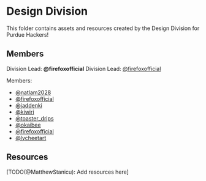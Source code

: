 # Design Division

This folder contains assets and resources created by the Design Division for Purdue Hackers!

## Members

Division Lead: **@firefoxofficial**
Division Lead: [@firefoxofficial](https://github.com/purduehackers/dark-forest/blob/main/people/organizers/firefoxofficial.md)

Members:
- [@natlam2028](https://github.com/purduehackers/dark-forest/blob/main/people/organizers/lycheetart.md)
- [@firefoxofficial](https://github.com/purduehackers/dark-forest/blob/main/people/organizers/firefoxofficial.md)
- [@jaddenki](https://github.com/purduehackers/dark-forest/blob/main/people/organizers/jaddenki.md)
- [@kiwiri](https://github.com/purduehackers/dark-forest/blob/main/people/organizers/kiwiri.md)
- [@toaster_drips](https://github.com/purduehackers/dark-forest/blob/main/people/organizers/toaster_drips.md)
- [@okaibee](https://github.com/purduehackers/dark-forest/blob/main/people/organizers/okaibee.md)
- [@firefoxofficial](https://github.com/purduehackers/dark-forest/blob/main/people/organizers/firefoxofficial.md)
- [@lycheetart](https://github.com/purduehackers/dark-forest/blob/main/people/organizers/lycheetart.md)

## Resources

[TODO(@MatthewStanicu): Add resources here]
